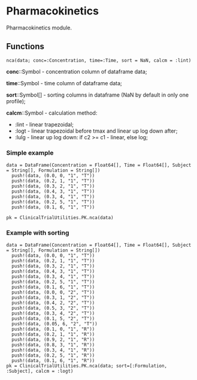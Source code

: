 # Pharmacokinetics

Pharmacokinetics module.

## Functions

```
nca(data; conc=:Concentration, time=:Time, sort = NaN, calcm = :lint)
```

**conc**::Symbol - concentration column of dataframe data;

**time**::Symbol - time column of dataframe data;

**sort**::Symbol[] - sorting columns in dataframe (NaN by default in only one profile);

**calcm**::Symbol - calculation method:

- :lint - linear trapezoidal;
- :logt - linear trapezoidal before tmax and linear up log down after;
- :lulg - linear up log down: if c2 >= c1 - linear, else log;


### Simple example

```
data = DataFrame(Concentration = Float64[], Time = Float64[], Subject = String[], Formulation = String[])
  push!(data, (0.0, 0, "1", "T"))
  push!(data, (0.2, 1, "1", "T"))
  push!(data, (0.3, 2, "1", "T"))
  push!(data, (0.4, 3, "1", "T"))
  push!(data, (0.3, 4, "1", "T"))
  push!(data, (0.2, 5, "1", "T"))
  push!(data, (0.1, 6, "1", "T"))

pk = ClinicalTrialUtilities.PK.nca(data)
```

### Example with sorting

```
data = DataFrame(Concentration = Float64[], Time = Float64[], Subject = String[], Formulation = String[])
  push!(data, (0.0, 0, "1", "T"))
  push!(data, (0.2, 1, "1", "T"))
  push!(data, (0.3, 2, "1", "T"))
  push!(data, (0.4, 3, "1", "T"))
  push!(data, (0.3, 4, "1", "T"))
  push!(data, (0.2, 5, "1", "T"))
  push!(data, (0.1, 6, "1", "T"))
  push!(data, (0.0, 0, "2", "T"))
  push!(data, (0.3, 1, "2", "T"))
  push!(data, (0.4, 2, "2", "T"))
  push!(data, (0.5, 3, "2", "T"))
  push!(data, (0.3, 4, "2", "T"))
  push!(data, (0.1, 5, "2", "T"))
  push!(data, (0.05, 6, "2", "T"))
  push!(data, (0.1, 0, "1", "R"))
  push!(data, (0.2, 1, "1", "R"))
  push!(data, (0.9, 2, "1", "R"))
  push!(data, (0.8, 3, "1", "R"))
  push!(data, (0.3, 4, "1", "R"))
  push!(data, (0.2, 5, "1", "R"))
  push!(data, (0.1, 6, "1", "R"))
pk = ClinicalTrialUtilities.PK.nca(data; sort=[:Formulation, :Subject], calcm = :logt)

```

